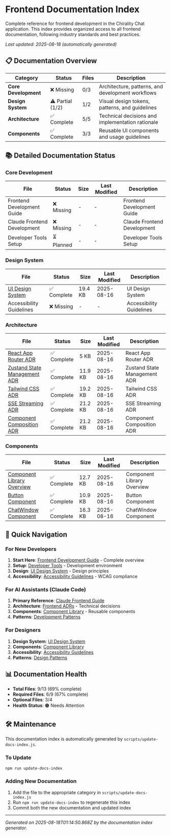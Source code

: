 # Frontend Documentation Index

Complete reference for frontend development in the Chirality Chat application. This index provides organized access to all frontend documentation, following industry standards and best practices.

*Last updated: 2025-08-18 (automatically generated)*

## 📋 Documentation Overview

| Category | Status | Files | Description |
|----------|---------|-------|-------------|
| **Core Development** | ❌ Missing | 0/3 | Architecture, patterns, and development workflows |
| **Design System** | ⚠️ Partial (1/2) | 1/2 | Visual design tokens, patterns, and guidelines |
| **Architecture** | ✅ Complete | 5/5 | Technical decisions and implementation rationale |
| **Components** | ✅ Complete | 3/3 | Reusable UI components and usage guidelines |

## 📚 Detailed Documentation Status

### Core Development

| File | Status | Size | Last Modified | Description |
|------|---------|------|---------------|-------------|
| Frontend Development Guide | ❌ Missing | - | - | Frontend Development Guide |
| Claude Frontend Development | ❌ Missing | - | - | Claude Frontend Development |
| Developer Tools Setup | ⏳ Planned | - | - | Developer Tools Setup |

### Design System

| File | Status | Size | Last Modified | Description |
|------|---------|------|---------------|-------------|
| [UI Design System](../docs/UI_DESIGN_SYSTEM.md) | ✅ Complete | 19.4 KB | 2025-08-16 | UI Design System |
| Accessibility Guidelines | ❌ Missing | - | - | Accessibility Guidelines |

### Architecture

| File | Status | Size | Last Modified | Description |
|------|---------|------|---------------|-------------|
| [React App Router ADR](../docs/adr/frontend/008-react-app-router.md) | ✅ Complete | 5 KB | 2025-08-16 | React App Router ADR |
| [Zustand State Management ADR](../docs/adr/frontend/009-zustand-state-management.md) | ✅ Complete | 11.9 KB | 2025-08-16 | Zustand State Management ADR |
| [Tailwind CSS ADR](../docs/adr/frontend/010-tailwind-design-system.md) | ✅ Complete | 19.2 KB | 2025-08-16 | Tailwind CSS ADR |
| [SSE Streaming ADR](../docs/adr/frontend/011-sse-streaming-pattern.md) | ✅ Complete | 21.2 KB | 2025-08-16 | SSE Streaming ADR |
| [Component Composition ADR](../docs/adr/frontend/012-component-composition.md) | ✅ Complete | 21.2 KB | 2025-08-16 | Component Composition ADR |

### Components

| File | Status | Size | Last Modified | Description |
|------|---------|------|---------------|-------------|
| [Component Library Overview](../docs/components/README.md) | ✅ Complete | 12.7 KB | 2025-08-16 | Component Library Overview |
| [Button Component](../docs/components/atoms/Button.md) | ✅ Complete | 10.9 KB | 2025-08-16 | Button Component |
| [ChatWindow Component](../docs/components/organisms/ChatWindow.md) | ✅ Complete | 16.3 KB | 2025-08-16 | ChatWindow Component |

## 🔗 Quick Navigation

### For New Developers
1. **Start Here**: [Frontend Development Guide](../FRONTEND_DEVELOPMENT.md) - Complete overview
2. **Setup**: [Developer Tools](../DEVELOPER-TOOLS.md) - Development environment
3. **Design**: [UI Design System](../docs/UI_DESIGN_SYSTEM.md) - Design principles
4. **Accessibility**: [Accessibility Guidelines](../ACCESSIBILITY.md) - WCAG compliance

### For AI Assistants (Claude Code)
1. **Primary Reference**: [Claude Frontend Guide](../CLAUDE_FRONTEND.md)
2. **Architecture**: [Frontend ADRs](../docs/adr/frontend/) - Technical decisions
3. **Components**: [Component Library](../docs/components/) - Reusable components
4. **Patterns**: [Development Patterns](../FRONTEND_DEVELOPMENT.md#development-patterns)

### For Designers
1. **Design System**: [UI Design System](../docs/UI_DESIGN_SYSTEM.md)
2. **Components**: [Component Library](../docs/components/)
3. **Accessibility**: [Accessibility Guidelines](../ACCESSIBILITY.md)
4. **Patterns**: [Design Patterns](../docs/UI_DESIGN_SYSTEM.md#component-guidelines)

## 📊 Documentation Health

- **Total Files**: 9/13 (69% complete)
- **Required Files**: 6/9 (67% complete)
- **Optional Files**: 3/4
- **Health Status**: 🟠 Needs Attention

## 🛠️ Maintenance

This documentation index is automatically generated by `scripts/update-docs-index.js`.

### To Update
```bash
npm run update-docs-index
```

### Adding New Documentation
1. Add the file to the appropriate category in `scripts/update-docs-index.js`
2. Run `npm run update-docs-index` to regenerate this index
3. Commit both the new documentation and updated index

---

*Generated on 2025-08-18T01:14:50.868Z by the documentation index generator.*
